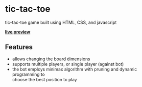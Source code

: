 # tic-tac-toe

tic-tac-toe game built using HTML, CSS, and javascript

**[live preview](https://madany01.github.io/tic-tac-toe/)**

## Features

- allows changing the board dimensions
- supports multiple players, or single player (against bot)
- the bot employs minimax algorithm with pruning and dynamic programming to  
  choose the best position to play
